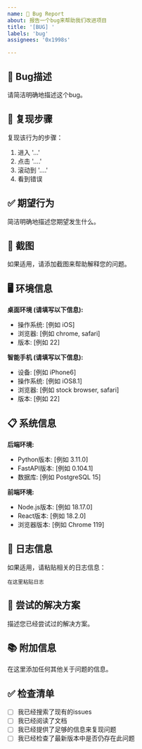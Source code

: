 ```yaml
---
name: 🐛 Bug Report
about: 报告一个bug来帮助我们改进项目
title: '[BUG] '
labels: 'bug'
assignees: '0x1998s'

---
```


## 🐛 Bug描述
请简洁明确地描述这个bug。

## 🔄 复现步骤
复现该行为的步骤：
1. 进入 '...'
2. 点击 '....'
3. 滚动到 '....'
4. 看到错误

## ✅ 期望行为
简洁明确地描述您期望发生什么。

## 📸 截图
如果适用，请添加截图来帮助解释您的问题。

## 🖥️ 环境信息
**桌面环境 (请填写以下信息):**
 - 操作系统: [例如 iOS]
 - 浏览器: [例如 chrome, safari]
 - 版本: [例如 22]

**智能手机 (请填写以下信息):**
 - 设备: [例如 iPhone6]
 - 操作系统: [例如 iOS8.1]
 - 浏览器: [例如 stock browser, safari]
 - 版本: [例如 22]

## 📋 系统信息
**后端环境:**
- Python版本: [例如 3.11.0]
- FastAPI版本: [例如 0.104.1]
- 数据库: [例如 PostgreSQL 15]

**前端环境:**
- Node.js版本: [例如 18.17.0]
- React版本: [例如 18.2.0]
- 浏览器版本: [例如 Chrome 119]

## 📝 日志信息
如果适用，请粘贴相关的日志信息：

```
在这里粘贴日志
```

## 🔧 尝试的解决方案
描述您已经尝试过的解决方案。

## 📚 附加信息
在这里添加任何其他关于问题的信息。

## ✅ 检查清单
- [ ] 我已经搜索了现有的issues
- [ ] 我已经阅读了文档
- [ ] 我已经提供了足够的信息来复现问题
- [ ] 我已经检查了最新版本中是否仍存在此问题
